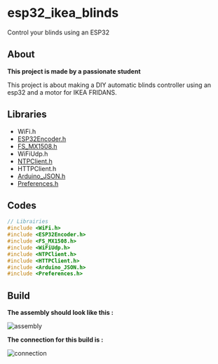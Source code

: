 # esp32_ikea_blinds
Control your blinds using an ESP32
## About
**This project is made by a passionate student**

This project is about making a DIY automatic blinds controller using an esp32 and a motor for IKEA FRIDANS.

## Libraries
- WiFi.h
- [ESP32Encoder.h](https://github.com/madhephaestus/ESP32Encoder)
- [FS_MX1508.h](https://github.com/fanfanlatulipe26/FS_MX1508)
- WiFiUdp.h
- [NTPClient.h](https://github.com/arduino-libraries/NTPClient)
- HTTPClient.h
- [Arduino_JSON.h](https://github.com/arduino-libraries/Arduino_JSON)
- [Preferences.h](https://github.com/hpsaturn/easy-preferences)


## Codes
```C++
// Librairies
#include <WiFi.h>
#include <ESP32Encoder.h>
#include <FS_MX1508.h>
#include <WiFiUdp.h>
#include <NTPClient.h>
#include <HTTPClient.h>
#include <Arduino_JSON.h>
#include <Preferences.h>

```
## Build
**The assembly should look like this :**

![assembly]()

**The connection for this build is :**

![connection]()

